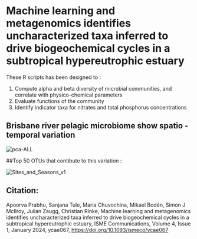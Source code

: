  # Machine learning and metagenomics identifies uncharacterized taxa inferred to drive biogeochemical cycles in a subtropical hypereutrophic estuary


These R scripts has been designed to :
1. Compute alpha and beta diversity of microbial communities, and correlate with physico-chemical parameters
2. Evaluate functions of the community
3. Identify indicator taxa for nitrates and total phosphorus concentrations



## Brisbane river pelagic microbiome show spatio - temporal variation

![pca-ALL](https://github.com/aprabhu90/Brisbane-river-microbiome/assets/80237948/f76cf2ac-b10f-4d29-8646-8b84026595eb)

##Top 50 OTUs that contibute to this variation : 

![Sites_and_Seasons_v1](https://github.com/aprabhu90/Brisbane-river-microbiome/assets/80237948/401cf078-a1ef-48b2-a2cb-85d49dc5516c)

## Citation:  

Apoorva Prabhu, Sanjana Tule, Maria Chuvochina, Mikael Bodén, Simon J McIlroy, Julian Zaugg, Christian Rinke, Machine learning and metagenomics identifies uncharacterized taxa inferred to drive biogeochemical cycles in a subtropical hypereutrophic estuary, ISME Communications, Volume 4, Issue 1, January 2024, ycae067, https://doi.org/10.1093/ismeco/ycae067
